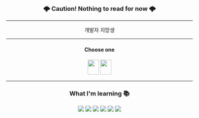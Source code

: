 <div align='center'>

### 🌩️ Caution! Nothing to read for now 🌩️

<hr>
 
개발자 지망생

<hr>

#### Choose one

<a href="https://github.com/"><img src="https://user-images.githubusercontent.com/110885515/233823488-620379a0-31ff-4fd7-95ac-19272fd68ac9.png" width="30px" height="40px"></a>
<a href="https://github.com/Yim119?tab=repositories"><img src="https://user-images.githubusercontent.com/110885515/233823861-0592c260-f0af-48c4-b7f8-207538ec3952.png" width="30px" height="40px"></a>

<hr>

### What I'm learning 📚

<img src="https://img.shields.io/badge/JavaScript-F7DF1E?style=for-the-badge&logo=javascript&logoColor=white">
<img src="https://img.shields.io/badge/react-61DAFB?style=for-the-badge&logo=react&logoColor=white">
<img src="https://img.shields.io/badge/redux-764ABC?style=for-the-badge&logo=redux&logoColor=white">
<img src="https://img.shields.io/badge/node.js-339933?style=for-the-badge&logo=node.js&logoColor=white">
<img src="https://img.shields.io/badge/mongodb-47A248?style=for-the-badge&logo=mongodb&logoColor=white">
<img src="https://img.shields.io/badge/express-47A248?style=for-the-badge&logo=express&logoColor=white">


</div>
